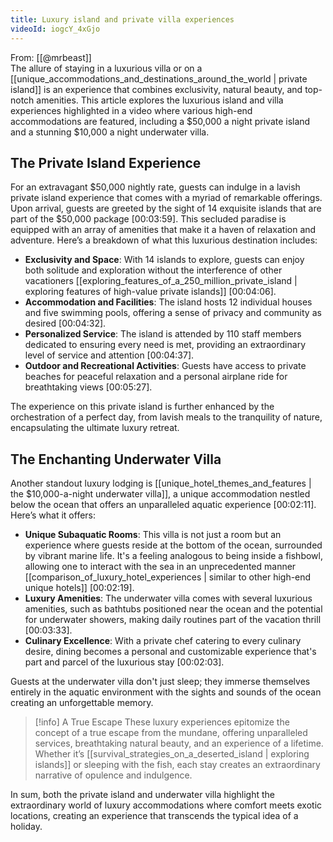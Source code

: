 ```yaml
---
title: Luxury island and private villa experiences
videoId: iogcY_4xGjo
---
```


From: [[@mrbeast]] <br/> 
The allure of staying in a luxurious villa or on a [[unique_accommodations_and_destinations_around_the_world | private island]] is an experience that combines exclusivity, natural beauty, and top-notch amenities. This article explores the luxurious island and villa experiences highlighted in a video where various high-end accommodations are featured, including a $50,000 a night private island and a stunning $10,000 a night underwater villa.

## The Private Island Experience

For an extravagant $50,000 nightly rate, guests can indulge in a lavish private island experience that comes with a myriad of remarkable offerings. Upon arrival, guests are greeted by the sight of 14 exquisite islands that are part of the $50,000 package <a class="yt-timestamp" data-t="00:03:59">[00:03:59]</a>. This secluded paradise is equipped with an array of amenities that make it a haven of relaxation and adventure. Here’s a breakdown of what this luxurious destination includes:

- **Exclusivity and Space**: With 14 islands to explore, guests can enjoy both solitude and exploration without the interference of other vacationers [[exploring_features_of_a_250_million_private_island | exploring features of high-value private islands]] <a class="yt-timestamp" data-t="00:04:06">[00:04:06]</a>.
- **Accommodation and Facilities**: The island hosts 12 individual houses and five swimming pools, offering a sense of privacy and community as desired <a class="yt-timestamp" data-t="00:04:32">[00:04:32]</a>.
- **Personalized Service**: The island is attended by 110 staff members dedicated to ensuring every need is met, providing an extraordinary level of service and attention <a class="yt-timestamp" data-t="00:04:37">[00:04:37]</a>.
- **Outdoor and Recreational Activities**: Guests have access to private beaches for peaceful relaxation and a personal airplane ride for breathtaking views <a class="yt-timestamp" data-t="00:05:27">[00:05:27]</a>.

The experience on this private island is further enhanced by the orchestration of a perfect day, from lavish meals to the tranquility of nature, encapsulating the ultimate luxury retreat.

## The Enchanting Underwater Villa

Another standout luxury lodging is [[unique_hotel_themes_and_features | the $10,000-a-night underwater villa]], a unique accommodation nestled below the ocean that offers an unparalleled aquatic experience <a class="yt-timestamp" data-t="00:02:11">[00:02:11]</a>. Here’s what it offers:

- **Unique Subaquatic Rooms**: This villa is not just a room but an experience where guests reside at the bottom of the ocean, surrounded by vibrant marine life. It's a feeling analogous to being inside a fishbowl, allowing one to interact with the sea in an unprecedented manner [[comparison_of_luxury_hotel_experiences | similar to other high-end unique hotels]] <a class="yt-timestamp" data-t="00:02:19">[00:02:19]</a>.
- **Luxury Amenities**: The underwater villa comes with several luxurious amenities, such as bathtubs positioned near the ocean and the potential for underwater showers, making daily routines part of the vacation thrill <a class="yt-timestamp" data-t="00:03:33">[00:03:33]</a>.
- **Culinary Excellence**: With a private chef catering to every culinary desire, dining becomes a personal and customizable experience that's part and parcel of the luxurious stay <a class="yt-timestamp" data-t="00:02:03">[00:02:03]</a>.

Guests at the underwater villa don't just sleep; they immerse themselves entirely in the aquatic environment with the sights and sounds of the ocean creating an unforgettable memory.

> [!info] A True Escape
> These luxury experiences epitomize the concept of a true escape from the mundane, offering unparalleled services, breathtaking natural beauty, and an experience of a lifetime. Whether it’s [[survival_strategies_on_a_deserted_island | exploring islands]] or sleeping with the fish, each stay creates an extraordinary narrative of opulence and indulgence.

In sum, both the private island and underwater villa highlight the extraordinary world of luxury accommodations where comfort meets exotic locations, creating an experience that transcends the typical idea of a holiday.
